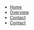 <!-- docs/_sidebar.md -->
* [Home](/)
* [Overview](overview.md "Hungarian American Association Hirek")
* [Contact](page1/page.md "Page1")
* [Contact](contact.md "Contact Us")